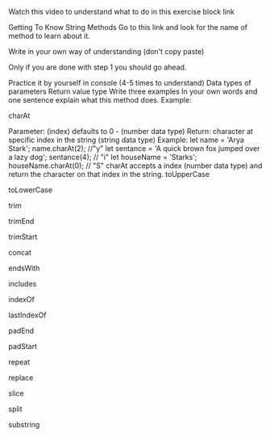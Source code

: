 Watch this video to understand what to do in this exercise block link

Getting To Know String Methods
Go to this link and look for the name of method to learn about it.

Write in your own way of understanding (don't copy paste)

Only if you are done with step 1 you should go ahead.

Practice it by yourself in console (4-5 times to understand)
Data types of parameters
Return value type
Write three examples
In your own words and one sentence explain what this method does.
Example:

charAt

Parameter: (index) defaults to 0 - (number data type)
Return: character at specific index in the string (string data type)
Example:
let name = 'Arya Stark';
name.charAt(2); //"y"
let sentance = 'A quick brown fox jumped over a lazy dog';
sentance(4); // "i"
let houseName = 'Starks';
houseName.charAt(0); // "S"
charAt accepts a index (number data type) and return the character on that index in the string.
toUpperCase

toLowerCase

trim

trimEnd

trimStart

concat

endsWith

includes

indexOf

lastIndexOf

padEnd

padStart

repeat

replace

slice

split

substring


